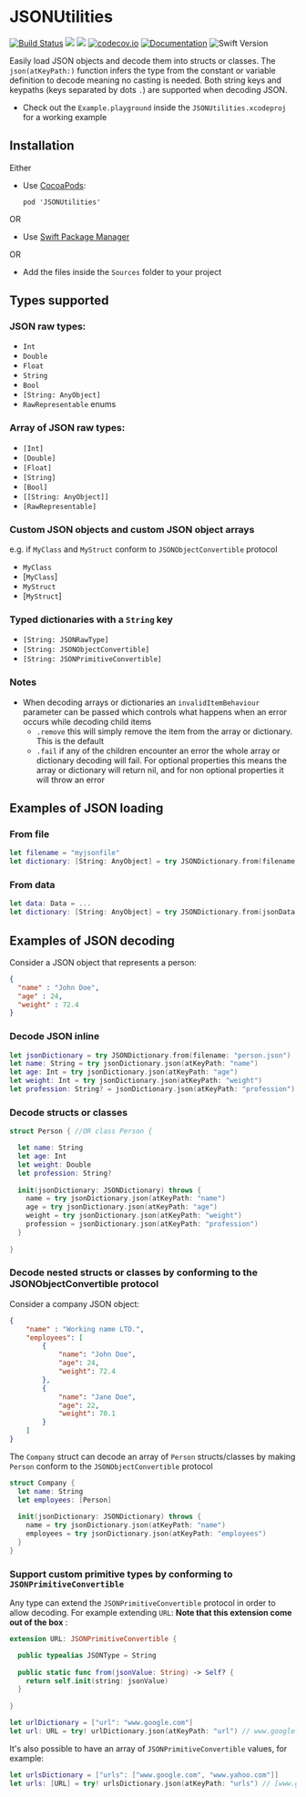 # JSONUtilities

[![Build Status](https://travis-ci.org/lucianomarisi/JSONUtilities.svg?branch=master)](https://travis-ci.org/lucianomarisi/JSONUtilities)
[![](https://img.shields.io/cocoapods/v/JSONUtilities.svg)](https://cocoapods.org/pods/JSONUtilities)
[![](https://img.shields.io/cocoapods/p/JSONUtilities.svg)](https://cocoapods.org/pods/JSONUtilities)
[![codecov.io](http://codecov.io/github/lucianomarisi/JSONUtilities/coverage.svg?branch=master)](http://codecov.io/github/lucianomarisi/JSONUtilities?branch=master)
[![Documentation](https://img.shields.io/cocoapods/metrics/doc-percent/JSONUtilities.svg)](http://cocoadocs.org/docsets/JSONUtilities/)
![Swift Version](https://img.shields.io/badge/swift-3.0-brightgreen.svg)

Easily load JSON objects and decode them into structs or classes. The `json(atKeyPath:)` function infers the type from the constant or variable definition to decode meaning no casting is needed. Both string keys and keypaths (keys separated by dots `.`) are supported when decoding JSON.

- Check out the `Example.playground` inside the `JSONUtilities.xcodeproj` for a working example

## Installation

Either

- Use [CocoaPods](http://cocoapods.org):

	`pod 'JSONUtilities'`

OR

- Use [Swift Package Manager](https://github.com/apple/swift-package-manager)

OR

- Add the files inside the `Sources` folder to your project


## Types supported

### JSON raw types:

- `Int`
- `Double`
- `Float`
- `String`
- `Bool`
- `[String: AnyObject]`
- `RawRepresentable` enums

### Array of JSON raw types:

- `[Int]`
- `[Double]`
- `[Float]`
- `[String]`
- `[Bool]`
- `[[String: AnyObject]]`
- `[RawRepresentable]`

### Custom JSON objects and custom JSON object arrays

e.g. if `MyClass` and `MyStruct` conform to `JSONObjectConvertible` protocol

- `MyClass`
- [`MyClass`]
- `MyStruct`
- [`MyStruct`]

### Typed dictionaries with a `String` key

- `[String: JSONRawType]`
- `[String: JSONObjectConvertible]`
- `[String: JSONPrimitiveConvertible]`

### Notes

- When decoding arrays or dictionaries an `invalidItemBehaviour` parameter can be passed which controls what happens when an error occurs while decoding child items
	- `.remove` this will simply remove the item from the array or dictionary. This is the default
	- `.fail` if any of the children encounter an error the whole array or dictionary decoding will fail. For optional properties this means the array or dictionary will return nil, and for non optional properties it will throw an error

## Examples of JSON loading

### From file

```swift
let filename = "myjsonfile"
let dictionary: [String: AnyObject] = try JSONDictionary.from(filename: filename)
```

### From data

```swift
let data: Data = ...
let dictionary: [String: AnyObject] = try JSONDictionary.from(jsonData: data)
```

## Examples of JSON decoding

Consider a JSON object that represents a person:

```json
{
  "name" : "John Doe",
  "age" : 24,
  "weight" : 72.4
}
```

### Decode JSON inline

```swift
let jsonDictionary = try JSONDictionary.from(filename: "person.json")
let name: String = try jsonDictionary.json(atKeyPath: "name")
let age: Int = try jsonDictionary.json(atKeyPath: "age")
let weight: Int = try jsonDictionary.json(atKeyPath: "weight")
let profession: String? = jsonDictionary.json(atKeyPath: "profession") // Optional decoding
```

### Decode structs or classes

```swift
struct Person { //OR class Person {

  let name: String
  let age: Int
  let weight: Double
  let profession: String?
   
  init(jsonDictionary: JSONDictionary) throws {
    name = try jsonDictionary.json(atKeyPath: "name")
    age = try jsonDictionary.json(atKeyPath: "age")
    weight = try jsonDictionary.json(atKeyPath: "weight")
    profession = jsonDictionary.json(atKeyPath: "profession")
  }
  
}
```

### Decode nested structs or classes by conforming to the JSONObjectConvertible protocol

Consider a company JSON object:

```json
{
    "name" : "Working name LTD.",
    "employees": [
        {
            "name": "John Doe",
            "age": 24,
            "weight": 72.4
        },
        {
            "name": "Jane Doe",
            "age": 22,
            "weight": 70.1
        }
    ]
}
```

The `Company` struct can decode an array of `Person` structs/classes by making `Person` conform to the `JSONObjectConvertible` protocol

```swift
struct Company {
  let name: String
  let employees: [Person]
  
  init(jsonDictionary: JSONDictionary) throws {
    name = try jsonDictionary.json(atKeyPath: "name")
    employees = try jsonDictionary.json(atKeyPath: "employees")
  }
}
```

### Support custom primitive types by conforming to `JSONPrimitiveConvertible`

Any type can extend the `JSONPrimitiveConvertible` protocol in order to allow decoding. For example extending `URL`: **Note that this extension come out of the box**
:

```swift
extension URL: JSONPrimitiveConvertible {

  public typealias JSONType = String
  
  public static func from(jsonValue: String) -> Self? {
    return self.init(string: jsonValue)
  }
  
}

let urlDictionary = ["url": "www.google.com"]
let url: URL = try! urlDictionary.json(atKeyPath: "url") // www.google.com
```


It's also possible to have an array of `JSONPrimitiveConvertible` values, for example:

```swift
let urlsDictionary = ["urls": ["www.google.com", "www.yahoo.com"]]
let urls: [URL] = try! urlsDictionary.json(atKeyPath: "urls") // [www.google.com, www.yahoo.com]
```
